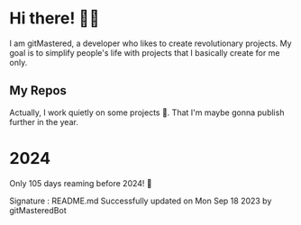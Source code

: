 
# Hi there! 🙋‍♂️
I am gitMastered, a developer who likes to create revolutionary projects.
My goal is to simplify people's life with projects that I basically create for me only.

## My Repos
Actually, I work quietly on some projects 👀. That I'm maybe gonna publish further in the year.

# 2024
Only 105 days reaming before 2024! 🙌

Signature : README.md Successfully updated on Mon Sep 18 2023 by gitMasteredBot

